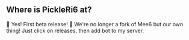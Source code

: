## Where is PickleRi6 at?
📣 Yes! First beta release! 👏 We're no longer a fork of Mee6 but our own thing! Just click on releases, then add bot to my server.

